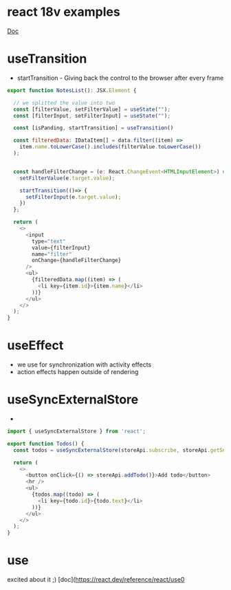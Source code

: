 
#  react 18v examples
[Doc](https://react.dev/)
# useTransition

- startTransition - Giving back the control to the browser after every frame

```js
export function NotesList(): JSX.Element {

  // we splitted the value into two
  const [filterValue, setFilterValue] = useState("");
  const [filterInput, setFilterInput] = useState("");

  const [isPanding, startTransition] = useTransition()

  const filteredData: IDataItem[] = data.filter((item) =>
    item.name.toLowerCase().includes(filterValue.toLowerCase())
  );


  const handleFilterChange = (e: React.ChangeEvent<HTMLInputElement>) => {
    setFilterValue(e.target.value);

    startTransition(()=> {
      setFilterInput(e.target.value);
    })
  };

  return (
    <>
      <input
        type="text"
        value={filterInput}
        name="filter"
        onChange={handleFilterChange}
      />
      <ul>
        {filteredData.map((item) => (
          <li key={item.id}>{item.name}</li>
        ))}
      </ul>
    </>
  );
}
```

# useEffect 

- we use for synchronization with activity effects 
- action effects happen outside of rendering 


# useSyncExternalStore
- 

```js
import { useSyncExternalStore } from 'react';

export function Todos() {
  const todos = useSyncExternalStore(storeApi.subscribe, storeApi.getSnapshot);

  return (
    <>
      <button onClick={() => storeApi.addTodo()}>Add todo</button>
      <hr />
      <ul>
        {todos.map((todo) => (
          <li key={todo.id}>{todo.text}</li>
        ))}
      </ul>
    </>
  );
}
```

# use

excited about it ;)
[doc](https://react.dev/reference/react/use0



